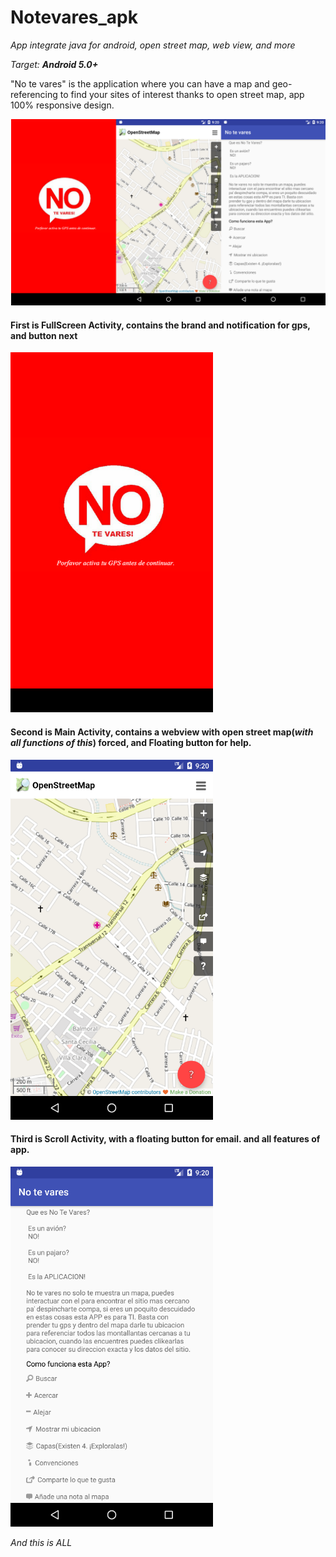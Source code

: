 # Notevares_apk
_App integrate java for android, open street map, web view, and more_

*Target: **Android 5.0+***


"No te vares" is the application where you can have a map and geo-referencing
to find your sites of interest thanks to open street map, app 100% responsive design.

![activitys](https://github.com/WillArevalo/Notevares_apk/blob/master/collage.png)

#### First is FullScreen Activity, contains the brand and notification for gps, and button next

![landing](https://github.com/WillArevalo/Notevares_apk/blob/master/fullscreen-activity.png)

#### Second is Main Activity, contains a webview with open street map(*with all functions of this*) forced, and Floating button for help.

![Main](https://github.com/WillArevalo/Notevares_apk/blob/master/main-activity.png)

#### Third is Scroll Activity, with a floating button for email. and all features of app.

![Help](https://github.com/WillArevalo/Notevares_apk/blob/master/scroll-activity.png)

_And this is ALL_
